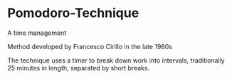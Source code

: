 # Pomodoro-Technique

A time management

Method developed by Francesco Cirillo in the late 1980s

The technique uses a timer to break down work into intervals, traditionally 25 minutes in length, separated by short breaks. 

